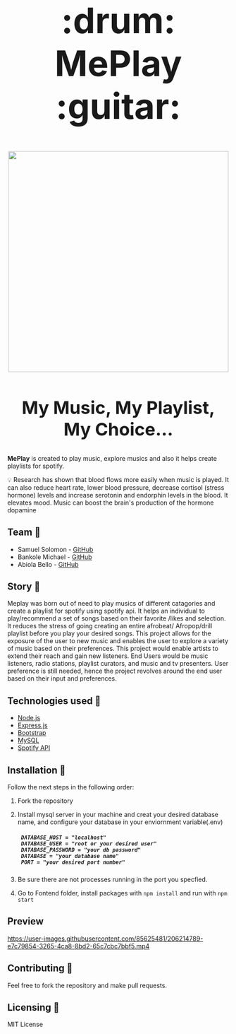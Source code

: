                                                      
 <h1 align="center" style="font-size:80px;"> :drum: MePlay :guitar:</h1>

<p align="center">
  <img width="500" height="500" src="https://user-images.githubusercontent.com/85625481/206189725-de5a7101-91c1-4f9f-9b0a-5ec9df6e9f4c.png">
</p>
<h2 align="center" style="font-size:40px;"> My Music, My Playlist, My Choice… </h2>           

**MePlay** is created to play music, explore musics and also it helps create playlists for spotify.

💡 Research has shown that blood flows more easily when music is played. It can also reduce heart rate, lower blood pressure, decrease cortisol (stress hormone) levels and increase serotonin and endorphin levels in the blood. It elevates mood. Music can boost the brain's production of the hormone dopamine 
## Team :wave:

* Samuel Solomon - [GitHub](https://github.com/samaysole)
* Bankole Michael - [GitHub](https://github.com/jorgezafra94) 
* Abiola Bello - [GitHub](https://github.com/abybells) 

## Story :book:

Meplay was born out of need to play musics of different catagories and create a playlist for spotify using spotify api. It helps an individual to play/recommend a set of songs based on their
favorite /likes and selection. It reduces the stress of going creating an entire afrobeat/
Afropop/drill playlist before you play your desired songs. This project allows for the exposure of the user to new music and enables the user to explore a variety of music based on their preferences. This project would enable artists to extend their reach and gain new listeners. End Users would be music listeners, radio stations, playlist curators, and music and tv presenters.  User preference is still needed, hence the project revolves around the end user based on their input and preferences.

## Technologies used :wrench:

- [Node.js](https://nodejs.org/en/)
- [Express.js](https://expressjs.com/es/)
- [Bootstrap](https://getbootstrap.com/)
- [MySQL](https://www.mysql.com/)
- [Spotify API](https://developer.spotify.com/documentation/web-api/)

## Installation :construction_worker:

Follow the next steps in the following order:

1. Fork the repository
2. Install mysql server in your machine and creat your desired database name, and configure your database in your enviornment variable(.env)
     <h5>

        DATABASE_HOST = "localhost"
        DATABASE_USER = "root or your desired user"
        DATABASE_PASSWORD = "your db password"
        DATABASE = "your database name"
        PORT = "your desired port number"

    </h5>
3. Be sure there are not processes running in the port you specfied.
4. Go to Fontend folder, install packages with `npm install` and run with `npm start`
## Preview

https://user-images.githubusercontent.com/85625481/206214789-e7c79854-3265-4ca8-8bd2-65c7cbc7bbf5.mp4

## Contributing :raised_hands:

Feel free to fork the repository and make pull requests.

## Licensing :memo:

MIT License
